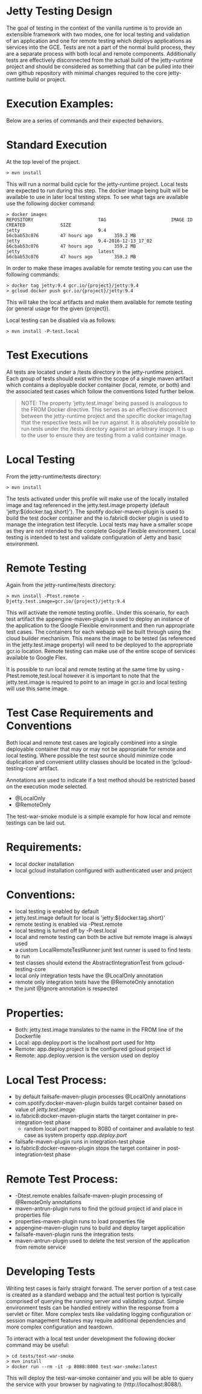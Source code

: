 Jetty Testing Design
==

The goal of testing in the context of the vanilla runtime is to provide an extensible framework with two modes, one for local testing and validation of an application and one for remote testing which deploys applications as services into the GCE.  Tests are not a part of the normal build process, they are a separate process with both local and remote components.  Additionally tests are effectively disconnected from the actual build of the jetty-runtime project and should be considered as something that can be pulled into their own github repository with minimal changes required to the core jetty-runtime build or project.


Execution Examples:
===

Below are a series of commands and their expected behaviors.


Standard Execution
====

At the top level of the project.

```
> mvn install
```

This will run a normal build cycle for the jetty-runtime project.  Local tests are expected to run during this step.  The docker image being built will be available to use in later local testing steps.  To see what tags are available use the following docker command:

```
> docker images
REPOSITORY                        TAG                        IMAGE ID            CREATED             SIZE
jetty                             9.4                        b6cbab53c076        47 hours ago        359.2 MB
jetty                             9.4-2016-12-13_17_02       b6cbab53c076        47 hours ago        359.2 MB
jetty                             latest                     b6cbab53c076        47 hours ago        359.2 MB
```

In order to make these images available for remote testing you can use the following commands:

```
> docker tag jetty:9.4 gcr.io/{project}/jetty:9.4
> gcloud docker push gcr.io/{project}/jetty:9.4 
```

This will take the local artifacts and make them available for remote testing (or general usage for the given {project}).

Local testing can be disabled via as follows:

```
> mvn install -P-test.local
```


Test Executions
====

All tests are located under a /tests directory in the jetty-runtime project.  Each group of tests should exist within the scope of a single maven artifact which contains a deployable docker container (local, remote, or both) and the associated test cases which follow the conventions listed further below.

> NOTE: The property ‘jetty.test.image’ being passed is analogous to the FROM Docker directive.  This serves as an effective disconnect between the jetty-runtime project and the specific docker image/tag that the respective tests will be run against.  It is absolutely possible to run tests under the /tests directory against an arbitrary image.  It is up to the user to ensure they are testing from a valid container image.

Local Testing
=====

From the jetty-runtime/tests directory:

```
> mvn install
```

The tests activated under this profile will make use of the locally installed image and tag referenced in the jetty.test.image property (default 'jetty:${docker.tag.short}').  The spotify docker-maven-plugin is used to build the test docker container and the io.fabric8 docker plugin is used to manage the integration test lifecycle. Local tests may have a smaller scope as they are not intended to the complete Google Flexible environment.  Local testing is intended to test and validate configuration of Jetty and basic environment. 

Remote Testing
=====

Again from the jetty-runtime/tests directory:

```
> mvn install -Ptest.remote -Djetty.test.image=gcr.io/{project}/jetty:9.4
```

This will activate the remote testing profile.. Under this scenario, for each test artifact the appengine-maven-plugin is used to deploy an instance of the application to the Google Flexible environment and then run appropriate test cases.  The containers for each webapp will be built through using the cloud builder mechanism.  This means the image to be tested (as referenced in the jetty.test.image property) will need to be deployed to the appropriate gcr.io location.  Remote testing can make use of the entire scope of services available to Google Flex.  

It is possible to run local and remote testing at the same time by using -Ptest.remote,test.local however it is important to note that the jetty.test.image is required to point to an image in gcr.io and local testing will use this same image.

Test Case Requirements and Conventions
===

Both local and remote test cases are logically combined into a single deployable container that may or may not be appropriate for remote and local testing.  Where possible the test source should minimize code duplication and convenient utility classes should be located in the ‘gcloud-testing-core’ artifact.

Annotations are used to indicate if a test method should be restricted based on the execution mode selected. 

* @LocalOnly
* @RemoteOnly

The test-war-smoke module is a simple example for how local and remote testings can be laid out.

Requirements:
====

* local docker installation
* local gcloud installation configured with authenticated user and project


Conventions:
====

* local testing is enabled by default
* jetty.test.image default for local is 'jetty:${docker.tag.short}'
* remote testing is enabled via -Ptest.remote
* local testing is turned off by -P-test.local
* local and remote testing can both be active but remote image is always used
* a custom LocalRemoteTestRunner junit test runner is used to find tests to run
* test classes should extend the AbstractIntegrationTest from gcloud-testing-core
* local only integration tests have the @LocalOnly annotation
* remote only integration tests have the @RemoteOnly annotation
* the junit @Ignore annotation is respected

Properties:
====

* Both: jetty.test.image translates to the name in the FROM line of the Dockerfile
* Local: app.deploy.port is the localhost port used for http
* Remote: app.deploy.project is the configured gcloud project id
* Remote: app.deploy.version is the version used on deploy

Local Test Process:
====
* by default failsafe-maven-plugin processes @LocalOnly annotations
* com.spotify:docker-maven-plugin builds target container based on value of *jetty.test.image*
* io.fabric8:docker-maven-plugin starts the target container in pre-integration-test phase
  * random local port mapped to 8080 of container and available to test case as system property *app.deploy.port*
* failsafe-maven-plugin runs in integration-test phase
* io.fabric8:docker-maven-plugin stops the target container in post-integration-test phase

Remote Test Process:
====

* -Dtest.remote enables failsafe-maven-plugin processing of @RemoteOnly annotations
* maven-antrun-plugin runs to find the gcloud project id and place in properties file
* properties-maven-plugin runs to load properties file
* appengine-maven-plugin runs to build and deploy target application
* failsafe-maven-plugin runs the integration tests
* maven-antrun-plugin used to delete the test version of the application from remote service


Developing Tests
===

Writing test cases is fairly straight forward.  The server portion of a test case is created as a standard webapp and the actual test portion is typically comprised of querying the running server and validating output.  Simple environment tests can be handled entirely within the response from a servlet or filter.  More complex tests like validating logging configuration or session management features may require additional dependencies and more complex configuration and teardown.

To interact with a local test under development the following docker command may be useful:

```
> cd tests/test-war-smoke
> mvn install
> docker run --rm -it -p 8088:8080 test-war-smoke:latest
```

This will deploy the test-war-smoke container and you will be able to query the service with your browser by nagivating to (http://localhost:8088/).
